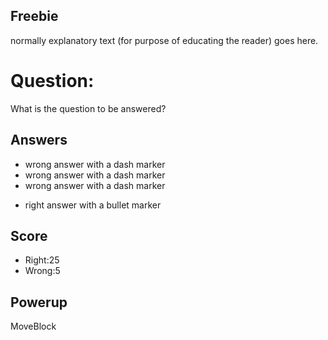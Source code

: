 ## Freebie
normally explanatory text
(for purpose of educating the reader)
goes here.

# Question:
What is the question to be answered?

## Answers
- wrong answer with a dash marker
- wrong answer with a dash marker
- wrong answer with a dash marker
* right answer with a bullet marker

## Score
- Right:25
- Wrong:5

## Powerup
MoveBlock
